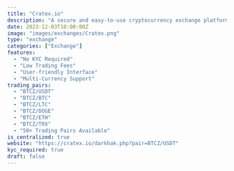 ```yaml
---
title: "Cratex.io"
description: "A secure and easy-to-use cryptocurrency exchange platform with extensive multi-currency support. Cratex.io focuses on accessibility and low fees, providing a seamless trading experience for both beginners and experienced traders."
date: 2023-12-03T10:00:00Z
image: "images/exchanges/Cratex.png"
type: "exchange"
categories: ["Exchange"]
features:
  - "No KYC Required"
  - "Low Trading Fees"
  - "User-friendly Interface"
  - "Multi-Currency Support"
trading_pairs:
  - "BTCZ/USDT"
  - "BTCZ/BTC"
  - "BTCZ/LTC"
  - "BTCZ/DOGE"
  - "BTCZ/ETH"
  - "BTCZ/TRX"
  - "50+ Trading Pairs Available"
is_centralized: true
website: "https://cratex.io/darkhak.php?pair=BTCZ/USDT"
kyc_required: true
draft: false
---
```

